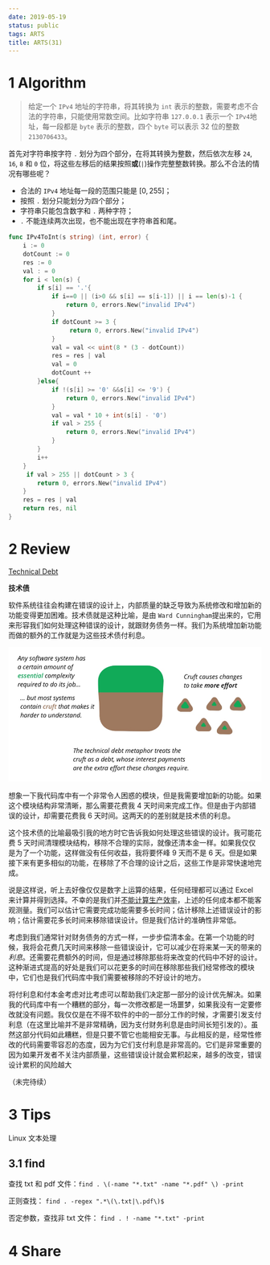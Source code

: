 ```yaml
---
date: 2019-05-19
status: public
tags: ARTS
title: ARTS(31)
---
```


# 1 Algorithm

> 给定一个 `IPv4` 地址的字符串，将其转换为 `int` 表示的整数，需要考虑不合法的字符串，只能使用常数空间。比如字符串 `127.0.0.1` 表示一个 `IPv4`地址，每一段都是 `byte` 表示的整数，四个 `byte` 可以表示 32 位的整数 `2130706433`。

首先对字符串按字符 `.` 划分为四个部分，在将其转换为整数，然后依次左移 `24`, `16`, `8` 和 `0` 位，将这些左移后的结果按照**或**(`|`)操作完整整数转换。那么不合法的情况有哪些呢？

- 合法的 `IPv4` 地址每一段的范围只能是 $[0, 255]$；
- 按照 `.` 划分只能划分为四个部分；
- 字符串只能包含数字和 `.` 两种字符；
- `.` 不能连续两次出现，也不能出现在字符串首和尾。

```go
func IPv4ToInt(s string) (int, error) {
    i := 0
    dotCount := 0
    res := 0
    val : = 0
    for i < len(s) {
        if s[i] == '.'{
            if i==0 || (i>0 && s[i] == s[i-1]) || i == len(s)-1 {
                return 0, errors.New("invalid IPv4")
            }
            if dotCount >= 3 {
                 return 0, errors.New("invalid IPv4")
            }
            val = val << uint(8 * (3 - dotCount))
            res = res | val
            val = 0
            dotCount ++ 
        }else{
            if !(s[i] >= '0' &&s[i] <= '9') {
                return 0, errors.New("invalid IPv4")
            }
            val = val * 10 + int(s[i] - '0')
            if val > 255 {
                return 0, errors.New("invalid IPv4")
            }
        }
        i++
    }
     if val > 255 || dotCount > 3 {
        return 0, errors.New("invalid IPv4")
    }
    res = res | val
    return res, nil
}
```

# 2 Review

[Technical Debt](https://martinfowler.com/bliki/TechnicalDebt.html)

**技术债**

软件系统往往会构建在错误的设计上，内部质量的缺乏导致为系统修改和增加新的功能变得更加困难。技术债就是这种比喻，是由 `Ward Cunningham`提出来的，它用来形容我们如何处理这种错误的设计，就跟财务债务一样。我们为系统增加新功能而做的额外的工作就是为这些技术债付利息。

![debt](./_image/2019-05-22-11-31-44.jpg?r=60)

想象一下我代码库中有一个非常令人困惑的模块，但是我需要增加新的功能。如果这个模块结构非常清晰，那么需要花费我 4 天时间来完成工作。但是由于内部错误的设计，却需要花费我 6 天时间。这两天的的差别就是技术债的利息。

这个技术债的比喻最吸引我的地方时它告诉我如何处理这些错误的设计。我可能花费 5 天时间清理模块结构，移除不合理的实际，就像还清本金一样。如果我仅仅是为了一个功能，这样做没有任何收益，我将要怀峰 9 天而不是 6 天。但是如果接下来有更多相似的功能，在移除了不合理的设计之后，这些工作是非常快速地完成。

说是这样说，听上去好像仅仅是数字上运算的结果，任何经理都可以通过 Excel 来计算并得到选择。不幸的是我们并[不能计算生产效率](https://martinfowler.com/bliki/CannotMeasureProductivity.html)，上述的任何成本都不能客观测量。我们可以估计它需要完成功能需要多长时间；估计移除上述错误设计的影响；估计需要花多长时间来移除错误设计。但是我们估计的准确性非常低。

考虑到我们通常针对财务债务的方式一样，一步步偿清本金。在第一个功能的时候，我将会花费几天时间来移除一些错误设计，它可以减少在将来某一天的带来的*利息*。还需要花费额外的时间，但是通过移除那些将来改变的代码中不好的设计。这种渐进式提高的好处是我们可以花更多的时间在移除那些我们经常修改的模块中，它们也是我们代码库中我们需要被移除的不好设计的地方。

将付利息和付本金考虑对比考虑可以帮助我们决定那一部分的设计优先解决。如果我的代码库中有一个糟糕的部分，每一次修改都是一场噩梦，如果我没有一定要修改就没有问题。我仅仅是在不得不软件的中的一部分工作的时候，才需要引发支付利息（在这里比喻并不是非常精确，因为支付财务利息是由时间长短引发的）。虽然这部分代码如此糟糕，但是只要不管它也能相安无事。与此相反的是，经常性修改的代码需要零容忍的态度，因为为它们支付利息是非常高的。它们是非常重要的因为如果开发者不关注内部质量，这些错误设计就会累积起来，越多的改变，错误设计累积的风险越大

（未完待续）

# 3 Tips

Linux 文本处理

## 3.1 find 

查找 txt 和 pdf 文件：`find . \(-name "*.txt" -name "*.pdf" \) -print`

正则查找： `find . -regex ".*\(\.txt|\.pdf\)$`

否定参数，查找非 txt 文件： `find . ! -name "*.txt" -print`


# 4 Share